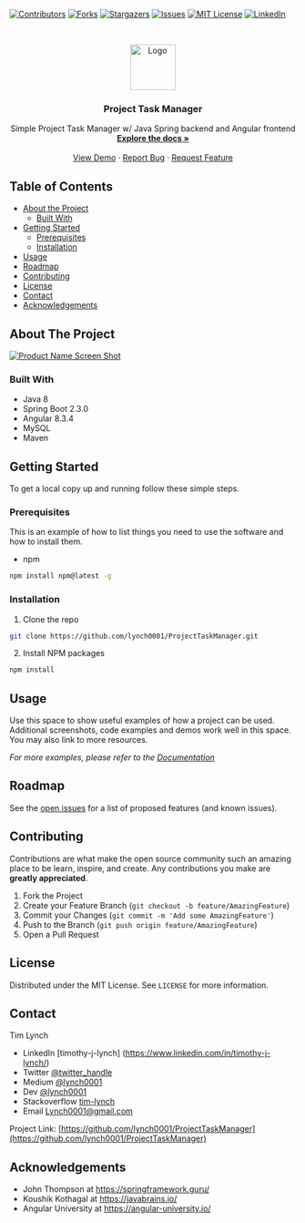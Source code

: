 [![Contributors][contributors-shield]][contributors-url]
[![Forks][forks-shield]][forks-url]
[![Stargazers][stars-shield]][stars-url]
[![Issues][issues-shield]][issues-url]
[![MIT License][license-shield]][license-url]
[![LinkedIn][linkedin-shield]][linkedin-url]



<!-- PROJECT LOGO -->
<br />
<p align="center">
  <a href="https://github.com/lynch0001/ProjectTaskManager">
    <img src="images/logo.png" alt="Logo" width="80" height="80">
  </a>

  <h3 align="center">Project Task Manager</h3>

  <p align="center">
    Simple Project Task Manager w/ Java Spring backend and Angular frontend
    <br />
    <a href="https://github.com/lynch0001/ProjectTaskManager"><strong>Explore the docs »</strong></a>
    <br />
    <br />
    <a href="https://github.com/lynch0001/ProjectTaskManager">View Demo</a>
    ·
    <a href="https://github.com/lynch0001/ProjectTaskManager">Report Bug</a>
    ·
    <a href="https://github.com/lynch0001/ProjectTaskManager/issues">Request Feature</a>
  </p>
</p>



<!-- TABLE OF CONTENTS -->
## Table of Contents

* [About the Project](#about-the-project)
  * [Built With](#built-with)
* [Getting Started](#getting-started)
  * [Prerequisites](#prerequisites)
  * [Installation](#installation)
* [Usage](#usage)
* [Roadmap](#roadmap)
* [Contributing](#contributing)
* [License](#license)
* [Contact](#contact)
* [Acknowledgements](#acknowledgements)



<!-- ABOUT THE PROJECT -->
## About The Project

[![Product Name Screen Shot][product-screenshot]](https://example.com)




### Built With

* []() Java 8
* []() Spring Boot 2.3.0
* []() Angular 8.3.4
* []() MySQL
* []() Maven


<!-- GETTING STARTED -->
## Getting Started

To get a local copy up and running follow these simple steps.

### Prerequisites

This is an example of how to list things you need to use the software and how to install them.


* npm
```sh
npm install npm@latest -g
```

### Installation
 
1. Clone the repo
```sh
git clone https://github.com/lynch0001/ProjectTaskManager.git
```
2. Install NPM packages
```sh
npm install
```



<!-- USAGE EXAMPLES -->
## Usage

Use this space to show useful examples of how a project can be used. Additional screenshots, code examples and demos work well in this space. You may also link to more resources.

_For more examples, please refer to the [Documentation](https://example.com)_



<!-- ROADMAP -->
## Roadmap

See the [open issues](https://github.com/lynch0001/ProjectTaskManager/issues) for a list of proposed features (and known issues).



<!-- CONTRIBUTING -->
## Contributing

Contributions are what make the open source community such an amazing place to be learn, inspire, and create. Any contributions you make are **greatly appreciated**.

1. Fork the Project
2. Create your Feature Branch (`git checkout -b feature/AmazingFeature`)
3. Commit your Changes (`git commit -m 'Add some AmazingFeature'`)
4. Push to the Branch (`git push origin feature/AmazingFeature`)
5. Open a Pull Request



<!-- LICENSE -->
## License

Distributed under the MIT License. See `LICENSE` for more information.



<!-- CONTACT -->
## Contact

Tim Lynch 
* LinkedIn [timothy-j-lynch] (https://www.linkedin.com/in/timothy-j-lynch/)
* Twitter [@twitter_handle](https://twitter.com/twitter_handle) 
* Medium [@lynch0001](https://medium.com/@lynch0001) 
* Dev [@lynch0001](https://dev.to/lynch0001) 
* Stackoverflow [tim-lynch](https://stackoverflow.com/users/11063468/tim-lynch)
* Email Lynch0001@gmail.com

Project Link: [https://github.com/lynch0001/ProjectTaskManager](https://github.com/lynch0001/ProjectTaskManager)



<!-- ACKNOWLEDGEMENTS -->
## Acknowledgements

* []() John Thompson at https://springframework.guru/
* []() Koushik Kothagal at https://javabrains.io/
* []() Angular University at https://angular-university.io/





<!-- MARKDOWN LINKS & IMAGES -->
<!-- https://www.markdownguide.org/basic-syntax/#reference-style-links -->
[contributors-shield]: https://img.shields.io/github/contributors/lynch0001/ProjectTaskManager.svg?style=flat-square
[contributors-url]: https://github.com/lynch0001/ProjectTaskManager/graphs/contributors
[forks-shield]: https://img.shields.io/github/forks/ProjectTaskManager/exoplanet.svg?style=flat-square
[forks-url]: https://github.com/lynch0001/ProjectTaskManager/network/members
[stars-shield]: https://img.shields.io/github/stars/ProjectTaskManager/exoplanet.svg?style=flat-square
[stars-url]: https://github.com/lynch0001/ProjectTaskManager/stargazers
[issues-shield]: https://img.shields.io/github/issues/ProjectTaskManager/exoplanet.svg?style=flat-square
[issues-url]: https://github.com/lynch0001/ProjectTaskManager/issues
[license-shield]: https://img.shields.io/github/license/ProjectTaskManager/exoplanet.svg?style=flat-square
[license-url]: https://github.com/lynch0001/ProjectTaskManager/blob/master/LICENSE.txt
[linkedin-shield]: https://img.shields.io/badge/-LinkedIn-black.svg?style=flat-square&logo=linkedin&colorB=555
[linkedin-url]: https://www.linkedin.com/in/timothy-j-lynch/
[product-screenshot]: https://user-images.githubusercontent.com/35854692/89045856-39c45500-d31a-11ea-9c9c-f3de0f114d90.PNG
